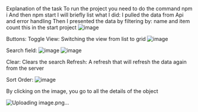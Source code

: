 Explanation of the task
To run the project you need to do the command
npm i
And then npm start
I will briefly list what I did:
I pulled the data from Api and error handling
Then I presented the data by filtering by: name and item count
this in the start project
![image](https://github.com/SARAHLER/Dat/assets/74296156/b5749f09-2948-463e-8e30-86059f6c627f)

Buttons:
Toggle View: Switching the view from list to grid
![image](https://github.com/SARAHLER/Dat/assets/74296156/c4bf3f62-c2e9-46cd-bfef-28b761e7b489)

Search field:
![image](https://github.com/SARAHLER/Dat/assets/74296156/39c25442-bdba-4954-93a3-a97556a72632)
![image](https://github.com/SARAHLER/Dat/assets/74296156/e7125fc4-c931-43e9-a744-fa03aa67f9e6)

Clear: Clears the search
Refresh: A refresh that will refresh the data again from the server

Sort Order:
![image](https://github.com/SARAHLER/Dat/assets/74296156/003ae1b4-7493-4210-9e01-bc38ce9a7469)

By clicking on the image, you go to all the details of the object

![Uploading image.png…]()

